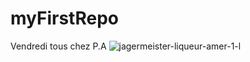 # myFirstRepo
Vendredi tous chez P.A
![jagermeister-liqueur-amer-1-l](https://user-images.githubusercontent.com/112901083/188629508-db1ce9c1-b01b-4b5f-b367-8942de479d35.jpg)
